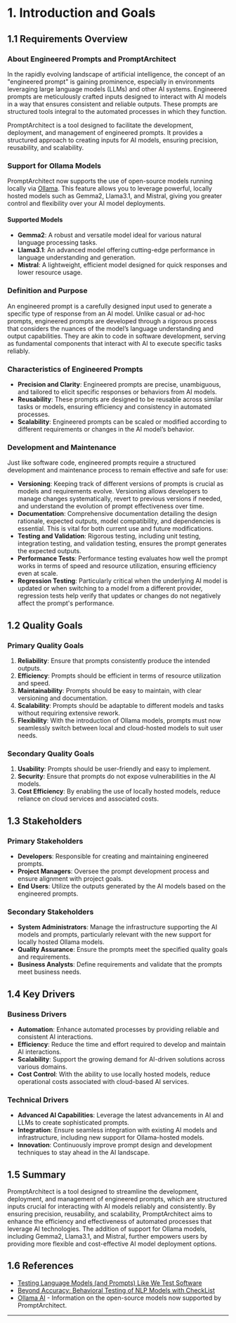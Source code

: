 # 1. Introduction and Goals

## 1.1 Requirements Overview

### About Engineered Prompts and PromptArchitect

In the rapidly evolving landscape of artificial intelligence, the concept of an "engineered prompt" is gaining prominence, especially in environments leveraging large language models (LLMs) and other AI systems. Engineered prompts are meticulously crafted inputs designed to interact with AI models in a way that ensures consistent and reliable outputs. These prompts are structured tools integral to the automated processes in which they function.

PromptArchitect is a tool designed to facilitate the development, deployment, and management of engineered prompts. It provides a structured approach to creating inputs for AI models, ensuring precision, reusability, and scalability.

### Support for Ollama Models

PromptArchitect now supports the use of open-source models running locally via [Ollama](https://ollama.ai). This feature allows you to leverage powerful, locally hosted models such as Gemma2, Llama3.1, and Mistral, giving you greater control and flexibility over your AI model deployments.

#### Supported Models

- **Gemma2**: A robust and versatile model ideal for various natural language processing tasks.
- **Llama3.1**: An advanced model offering cutting-edge performance in language understanding and generation.
- **Mistral**: A lightweight, efficient model designed for quick responses and lower resource usage.

### Definition and Purpose

An engineered prompt is a carefully designed input used to generate a specific type of response from an AI model. Unlike casual or ad-hoc prompts, engineered prompts are developed through a rigorous process that considers the nuances of the model’s language understanding and output capabilities. They are akin to code in software development, serving as fundamental components that interact with AI to execute specific tasks reliably.

### Characteristics of Engineered Prompts

- **Precision and Clarity**: Engineered prompts are precise, unambiguous, and tailored to elicit specific responses or behaviors from AI models.
- **Reusability**: These prompts are designed to be reusable across similar tasks or models, ensuring efficiency and consistency in automated processes.
- **Scalability**: Engineered prompts can be scaled or modified according to different requirements or changes in the AI model’s behavior.

### Development and Maintenance

Just like software code, engineered prompts require a structured development and maintenance process to remain effective and safe for use:

- **Versioning**: Keeping track of different versions of prompts is crucial as models and requirements evolve. Versioning allows developers to manage changes systematically, revert to previous versions if needed, and understand the evolution of prompt effectiveness over time.
- **Documentation**: Comprehensive documentation detailing the design rationale, expected outputs, model compatibility, and dependencies is essential. This is vital for both current use and future modifications.
- **Testing and Validation**: Rigorous testing, including unit testing, integration testing, and validation testing, ensures the prompt generates the expected outputs.
- **Performance Tests**: Performance testing evaluates how well the prompt works in terms of speed and resource utilization, ensuring efficiency even at scale.
- **Regression Testing**: Particularly critical when the underlying AI model is updated or when switching to a model from a different provider, regression tests help verify that updates or changes do not negatively affect the prompt's performance.

## 1.2 Quality Goals

### Primary Quality Goals

1. **Reliability**: Ensure that prompts consistently produce the intended outputs.
2. **Efficiency**: Prompts should be efficient in terms of resource utilization and speed.
3. **Maintainability**: Prompts should be easy to maintain, with clear versioning and documentation.
4. **Scalability**: Prompts should be adaptable to different models and tasks without requiring extensive rework.
5. **Flexibility**: With the introduction of Ollama models, prompts must now seamlessly switch between local and cloud-hosted models to suit user needs.

### Secondary Quality Goals

1. **Usability**: Prompts should be user-friendly and easy to implement.
2. **Security**: Ensure that prompts do not expose vulnerabilities in the AI models.
3. **Cost Efficiency**: By enabling the use of locally hosted models, reduce reliance on cloud services and associated costs.

## 1.3 Stakeholders

### Primary Stakeholders

- **Developers**: Responsible for creating and maintaining engineered prompts.
- **Project Managers**: Oversee the prompt development process and ensure alignment with project goals.
- **End Users**: Utilize the outputs generated by the AI models based on the engineered prompts.

### Secondary Stakeholders

- **System Administrators**: Manage the infrastructure supporting the AI models and prompts, particularly relevant with the new support for locally hosted Ollama models.
- **Quality Assurance**: Ensure the prompts meet the specified quality goals and requirements.
- **Business Analysts**: Define requirements and validate that the prompts meet business needs.

## 1.4 Key Drivers

### Business Drivers

- **Automation**: Enhance automated processes by providing reliable and consistent AI interactions.
- **Efficiency**: Reduce the time and effort required to develop and maintain AI interactions.
- **Scalability**: Support the growing demand for AI-driven solutions across various domains.
- **Cost Control**: With the ability to use locally hosted models, reduce operational costs associated with cloud-based AI services.

### Technical Drivers

- **Advanced AI Capabilities**: Leverage the latest advancements in AI and LLMs to create sophisticated prompts.
- **Integration**: Ensure seamless integration with existing AI models and infrastructure, including new support for Ollama-hosted models.
- **Innovation**: Continuously improve prompt design and development techniques to stay ahead in the AI landscape.

## 1.5 Summary

PromptArchitect is a tool designed to streamline the development, deployment, and management of engineered prompts, which are structured inputs crucial for interacting with AI models reliably and consistently. By ensuring precision, reusability, and scalability, PromptArchitect aims to enhance the efficiency and effectiveness of automated processes that leverage AI technologies. The addition of support for Ollama models, including Gemma2, Llama3.1, and Mistral, further empowers users by providing more flexible and cost-effective AI model deployment options.

## 1.6 References

- [Testing Language Models (and Prompts) Like We Test Software](https://towardsdatascience.com/testing-large-language-models-like-we-test-software-92745d28a359)
- [Beyond Accuracy: Behavioral Testing of NLP Models with CheckList](https://homes.cs.washington.edu/~marcotcr/acl20_checklist.pdf)
- [Ollama AI](https://ollama.ai) - Information on the open-source models now supported by PromptArchitect.

---
